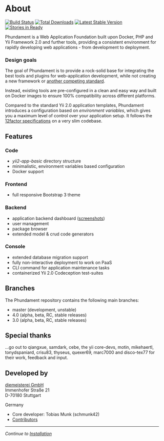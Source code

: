About
=====

[![Build Status](https://travis-ci.org/phundament/app.svg?branch=master)](https://travis-ci.org/phundament/app)
[![Total Downloads](https://poser.pugx.org/phundament/app/downloads.png)](https://packagist.org/packages/phundament/app)
[![Latest Stable Version](https://poser.pugx.org/phundament/app/v/stable.png)](https://packagist.org/packages/phundament/app)
[![Stories in Ready](https://badge.waffle.io/phundament/app.png?label=ready&title=Ready)](https://waffle.io/phundament/app)


Phundament is a Web Application Foundation built upon Docker, PHP and Yii Framework 2.0 and further tools, providing a consistent environment for rapidly developing web
applications - from development to deployment.


### Design goals

The goal of Phundament is to provide a rock-solid base for integrating the best tools and plugins for web-application development, 
while not creating a new framework or [another competing standard](http://xkcd.com/927/). 

Instead, existing tools are pre-configured in a clean and easy way and built on Docker images to ensure 100% compatibility across different platforms.

Compared to the standard Yii 2.0 application templates, Phundament introduces a configuration based on *environment variables*,
which gives you a maximum level of control over your application setup. It follows the [12factor specifications](http://12factor.net) on a very slim codebase.


Features
--------

### Code

- *yii2-app-basic* directory structure
- minimalistic, environment variables based configuration
- Docker support

### Frontend

- full responsive Bootstrap 3 theme

### Backend

- application backend dashboard ([screenshots](https://plus.google.com/+Phundament/posts/7y1TkmmsrcN?pid=6070967303804764434&oid=114873431066202526630))
- user management
- package browser
- extended model & crud code generators

### Console

- extended database migration support
- fully non-interactive deployment to work on PaaS
- CLI command for application maintenance tasks
- containerized Yii 2.0 Codeception test-suites 




Branches
--------

The Phundament repository contains the following main branches:

- master (development, unstable)
- 4.0 (alpha, beta, RC, stable releases)
- 3.0 (alpha, beta, RC, stable releases)


Special thanks
--------------

...go out to qiangxue, samdark, cebe, the yii core-devs, motin, mikehaertl, tonydspaniard, crisu83, thyseus, quexer69, marc7000 and disco-tex77 for their work, feedback and input.


Developed by
------------

[diemeisterei GmbH](http://diemeisterei.de)  
Immenhofer Straße 21  
D-70180 Stuttgart

Germany

- Core developer: Tobias Munk (schmunk42)
- [Contributors](https://github.com/phundament/app/graphs/contributors)

---

*Continue to [Installation](20-installation.md)*
